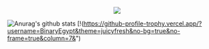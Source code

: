 <p align="center">
<img src="https://discord.c99.nl/widget/theme-3/693885501916053575.png"/>
</p>

![Anurag's github stats](https://github-readme-stats.vercel.app/api?username=BinaryEgypt&count_private=true)
[!(https://github-profile-trophy.vercel.app/?username=BinaryEgypt&theme=juicyfresh&no-bg=true&no-frame=true&column=7&")


